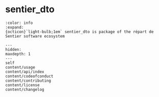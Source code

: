 # sentier_dto

```{button-link} https://docs.sentier.dev
:color: info
:expand:
{octicon}`light-bulb;1em` sentier_dto is package of the répart de Sentier software ecosystem
```

```{toctree}
---
hidden:
maxdepth: 1
---
self
content/usage
content/api/index
content/codeofconduct
content/contributing
content/license
content/changelog
```
